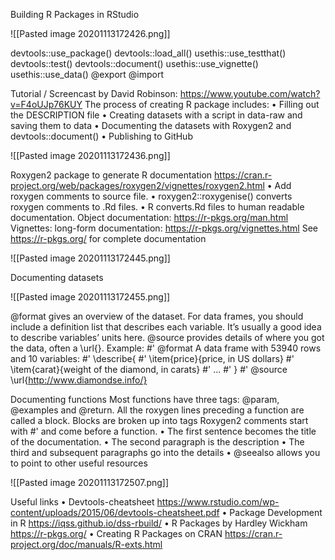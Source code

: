 Building R Packages in RStudio
 	
![[Pasted image 20201113172426.png]]







devtools::use_package()
devtools::load_all()
usethis::use_testthat() devtools::test()
devtools::document()
usethis::use_vignette()
usethis::use_data()
@export @import

Tutorial / Screencast by David Robinson: https://www.youtube.com/watch?v=F4oUJp76KUY
The process of creating R package includes:
•	Filling out the DESCRIPTION file
•	Creating datasets with a script in data-raw and saving them to data
•	Documenting the datasets with Roxygen2 and devtools::document()
•	Publishing to GitHub
 
 ![[Pasted image 20201113172436.png]]
 
Roxygen2 package to generate R documentation
https://cran.r-project.org/web/packages/roxygen2/vignettes/roxygen2.html
•	Add roxygen comments to source file. 
•	roxygen2::roxygenise() converts roxygen comments to .Rd files. 
•	R converts.Rd files to human readable documentation. 
Object documentation: https://r-pkgs.org/man.html
Vignettes: long-form documentation: https://r-pkgs.org/vignettes.html
See https://r-pkgs.org/ for complete documentation
 
 ![[Pasted image 20201113172445.png]]
 
Documenting datasets

![[Pasted image 20201113172455.png]]

@format gives an overview of the dataset. For data frames, you should include a definition list that describes each variable. It’s usually a good idea to describe variables’ units here.
@source provides details of where you got the data, often a \url{}.
Example:
#' @format A data frame with 53940 rows and 10 variables:
#' \describe{
#'   \item{price}{price, in US dollars}
#'   \item{carat}{weight of the diamond, in carats}
#'   ...
#' }
#' @source \url{http://www.diamondse.info/}

Documenting functions
Most functions have three tags: @param, @examples and @return. 
All the roxygen lines preceding a function are called a block.
Blocks are broken up into tags
Roxygen2 comments start with #' and come before a function. 
•	The first sentence becomes the title of the documentation.
•	The second paragraph is the description
•	The third and subsequent paragraphs go into the details
•	@seealso allows you to point to other useful resources 

 ![[Pasted image 20201113172507.png]]

Useful links
•	Devtools-cheatsheet
https://www.rstudio.com/wp-content/uploads/2015/06/devtools-cheatsheet.pdf
•	Package Development in R
https://iqss.github.io/dss-rbuild/
•	R Packages by Hardley Wickham
https://r-pkgs.org/
•	Creating R Packages on CRAN
https://cran.r-project.org/doc/manuals/R-exts.html
